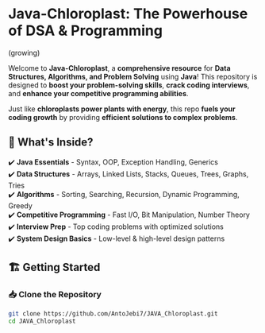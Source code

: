 # Java-Chloroplast: The Powerhouse of DSA & Programming  
(growing)

Welcome to **Java-Chloroplast**, a **comprehensive resource** for **Data Structures, Algorithms, and Problem Solving** using **Java**! This repository is designed to **boost your problem-solving skills**, **crack coding interviews**, and **enhance your competitive programming abilities**.  

Just like **chloroplasts power plants with energy**, this repo **fuels your coding growth** by providing **efficient solutions to complex problems**.  

## 📌 What's Inside?  
✔️ **Java Essentials** - Syntax, OOP, Exception Handling, Generics  
✔️ **Data Structures** - Arrays, Linked Lists, Stacks, Queues, Trees, Graphs, Tries  
✔️ **Algorithms** - Sorting, Searching, Recursion, Dynamic Programming, Greedy  
✔️ **Competitive Programming** - Fast I/O, Bit Manipulation, Number Theory  
✔️ **Interview Prep** - Top coding problems with optimized solutions  
✔️ **System Design Basics** - Low-level & high-level design patterns  

## 🏗 Getting Started  

### 📥 Clone the Repository  

```bash
git clone https://github.com/AntoJebi7/JAVA_Chloroplast.git
cd JAVA_Chloroplast
